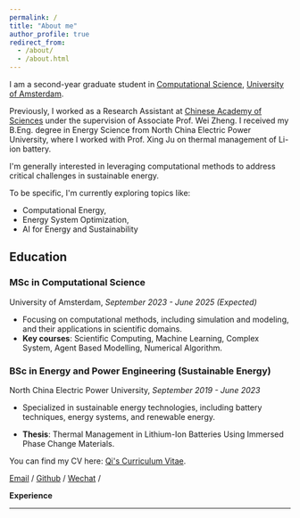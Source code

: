 ```yaml
---
permalink: /
title: "About me"
author_profile: true
redirect_from: 
  - /about/
  - /about.html
---
```

I am a second-year graduate student in [Computational Science](https://www.uva.nl/shared-content/programmas/en/masters/computational-science/computational-science.html), [University of Amsterdam](https://www.uva.nl/). 

Previously, I worked as a Research Assistant at [Chinese Academy of Sciences](https://www.cas.cn/) under the supervision of Associate Prof. Wei Zheng. I received my B.Eng. degree in Energy Science from North China Electric Power University, where I worked with Prof. Xing Ju on thermal management of Li-ion battery.

I'm generally interested in leveraging computational methods to address critical challenges in sustainable energy. 
<!-- I completed my undergraduate degree in Energy and Power Engineering (Energy Storage Track), at [North China Electric Power University](https://www.ncepu.edu.cn/). -->

To be specific, I'm currently exploring topics like:
- Computational Energy, 
- Energy System Optimization, 
- AI for Energy and Sustainability


## Education

### MSc in Computational Science
University of Amsterdam, *September 2023 - June 2025 (Expected)*

- Focusing on computational methods, including simulation and modeling, and their applications in scientific domains.
- **Key courses**: Scientific Computing, Machine Learning, Complex System, Agent Based Modelling, Numerical Algorithm.
<!-- - Thesis topic: [Your thesis topic or area of focus, if decided] -->


### BSc in Energy and Power Engineering (Sustainable Energy)
North China Electric Power University, *September 2019 - June 2023*

- Specialized in sustainable energy technologies, including battery techniques, energy systems, and renewable energy.

- **Thesis**: Thermal Management in Lithium-Ion Batteries Using Immersed Phase Change Materials.
  
<!-- - Key Course: Energy Systems, Fluid Mechanics, Power System and Energy Storage -->

You can find my CV here: [Qi's Curriculum Vitae](assets/QiZhang_CV.pdf).

[Email](mailto:qi.zhang4@student.uva.nl) / [Github](https://github.com/archiezq) / [Wechat](images/wechat.jpg) /

**Experience**


---
<!-- **关于我**

我目前就读于阿姆斯特丹大学，是计算科学（Computational Science）专业的一名研一学生。我的研究兴趣包括计算能源、可持续能源和储能技术，同时也对计算金融很感兴趣。

**教育背景**

2023.09 - 2025.06: 计算科学，阿姆斯特丹大学，硕士 

2019.09 - 2023.06: 能源与动力工程(储能方向)，华北电力大学，本科


个人简历: [Qi's Curriculum Vitae](assets/Qi_CV.pdf).

[邮箱](mailto:qizhangedu@gmail.com) / [Github](https://github.com/archiezq) / [微信](images/wechat.jpg) / -->

